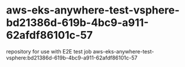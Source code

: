 # aws-eks-anywhere-test-vsphere-bd21386d-619b-4bc9-a911-62afdf86101c-57
repository for use with E2E test job aws-eks-anywhere-test-vsphere:bd21386d-619b-4bc9-a911-62afdf86101c-57
